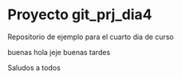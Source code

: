 # Proyecto git_prj_dia4

Repositorio de ejemplo para el cuarto dia de curso

buenas
hola jeje 
buenas tardes

Saludos a todos
